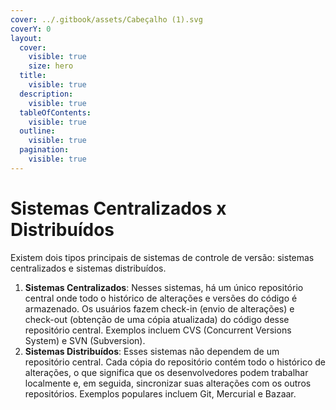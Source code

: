 ```yaml
---
cover: ../.gitbook/assets/Cabeçalho (1).svg
coverY: 0
layout:
  cover:
    visible: true
    size: hero
  title:
    visible: true
  description:
    visible: true
  tableOfContents:
    visible: true
  outline:
    visible: true
  pagination:
    visible: true
---
```


# Sistemas Centralizados x Distribuídos

Existem dois tipos principais de sistemas de controle de versão: sistemas centralizados e sistemas distribuídos.

1. **Sistemas Centralizados**: Nesses sistemas, há um único repositório central onde todo o histórico de alterações e versões do código é armazenado. Os usuários fazem check-in (envio de alterações) e check-out (obtenção de uma cópia atualizada) do código desse repositório central. Exemplos incluem CVS (Concurrent Versions System) e SVN (Subversion).
2. **Sistemas Distribuídos**: Esses sistemas não dependem de um repositório central. Cada cópia do repositório contém todo o histórico de alterações, o que significa que os desenvolvedores podem trabalhar localmente e, em seguida, sincronizar suas alterações com os outros repositórios. Exemplos populares incluem Git, Mercurial e Bazaar.
